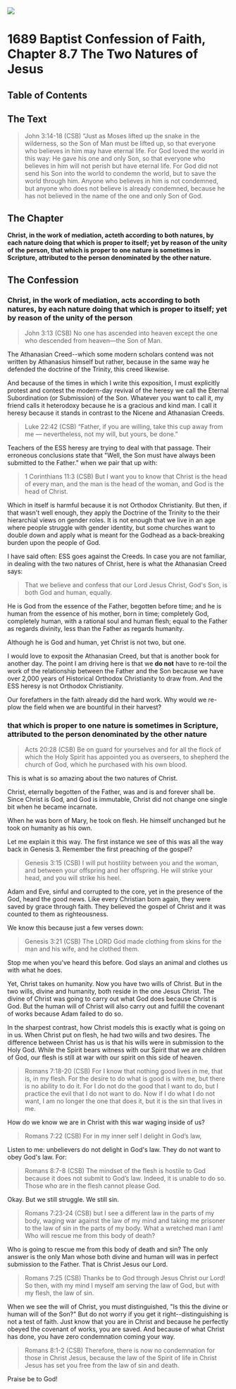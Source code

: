 <img class="intro-right" src="art-1689.png">

# 1689 Baptist Confession of Faith, Chapter 8.7 The Two Natures of Jesus

## Table of Contents

<!-- toc -->

## The Text

>John 3:14-18 (CSB) “Just as Moses lifted up the snake in the wilderness, so the Son of Man must be lifted up, so that everyone who believes in him may have eternal life. For God loved the world in this way: He gave his one and only Son, so that everyone who believes in him will not perish but have eternal life. For God did not send his Son into the world to condemn the world, but to save the world through him. Anyone who believes in him is not condemned, but anyone who does not believe is already condemned, because he has not believed in the name of the one and only Son of God.

## The Chapter

**Christ, in the work of mediation, acteth according to both natures, by each nature doing that which is proper to itself; yet by reason of the unity of the person, that which is proper to one nature is sometimes in Scripture, attributed to the person denominated by the other nature.**

## The Confession

### Christ, in the work of mediation, acts according to both natures, by each nature doing that which is proper to itself; yet by reason of the unity of the person

>John 3:13 (CSB) No one has ascended into heaven except the one who descended from heaven—the Son of Man.

The Athanasian Creed--which some modern scholars contend was not written by Athanasius himself but rather, because in the same way he defended the doctrine of the Trinity, this creed likewise.

And because of the times in which I write this exposition, I must explicitly protest and contest the modern-day revival of the heresy we call the Eternal Subordination (or Submission) of the Son. Whatever you want to call it, my friend calls it heterodoxy because he is a gracious and kind man. I call it heresy because it stands in contrast to the Nicene and Athanasian Creeds.

>Luke 22:42 (CSB) “Father, if you are willing, take this cup away from me — nevertheless, not my will, but yours, be done.”

Teachers of the ESS heresy are trying to deal with that passage. Their erroneous conclusions state that "Well, the Son must have always been submitted to the Father." when we pair that up with:

>1 Corinthians 11:3 (CSB) But I want you to know that Christ is the head of every man, and the man is the head of the woman, and God is the head of Christ.

Which in itself is harmful because it is not Orthodox Christianity. But then, if that wasn't well enough, they apply the Doctrine of the Trinity to the their hierarchial views on gender roles. It is not enough that we live in an age where people struggle with gender identity, but some churches want to double down and apply what is meant for the Godhead as a back-breaking burden upon the people of God.

I have said often: ESS goes against the Creeds. In case you are not familiar, in dealing with the two natures of Christ, here is what the Athanasian Creed says:

>  That we believe and confess
  that our Lord Jesus Christ, God's Son,
  is both God and human, equally.

  He is God from the essence of the Father,
  begotten before time;
  and he is human from the essence of his mother,
  born in time;
  completely God, completely human,
  with a rational soul and human flesh;
  equal to the Father as regards divinity,
  less than the Father as regards humanity.

  Although he is God and human,
  yet Christ is not two, but one.

I would love to exposit the Athanasian Creed, but that is another book for another day. The point I am driving here is that we **do not** have to re-toil the work of the relationship between the Father and the Son because we have over 2,000 years of Historical Orthodox Christianity to draw from. And the ESS heresy is not Orthodox Christianity.

Our forefathers in the faith already did the hard work. Why would we re-plow the field when we are bountiful in their harvest?

### that which is proper to one nature is sometimes in Scripture, attributed to the person denominated by the other nature

>Acts 20:28 (CSB) Be on guard for yourselves and for all the flock of which the Holy Spirit has appointed you as overseers, to shepherd the church of God, which he purchased with his own blood.

This is what is so amazing about the two natures of Christ.

Christ, eternally begotten of the Father, was and is and forever shall be. Since Christ is God, and God is immutable, Christ did not change one single bit when he became incarnate.

When he was born of Mary, he took on flesh. He himself unchanged but he took on humanity as his own.

Let me explain it this way. The first instance we see of this was all the way back in Genesis 3. Remember the first preaching of the gospel?

>Genesis 3:15 (CSB) I will put hostility between you and the woman, and between your offspring and her offspring. He will strike your head, and you will strike his heel.

Adam and Eve, sinful and corrupted to the core, yet in the presence of the God, heard the good news. Like every Christian born again, they were saved by grace through faith. They believed the gospel of Christ and it was counted to them as righteousness.

We know this because just a few verses down:

>Genesis 3:21 (CSB) The LORD God made clothing from skins for the man and his wife, and he clothed them.

Stop me when you've heard this before. God slays an animal and clothes us with what he does.

Yet, Christ takes on humanity. Now you have two wills of Christ. But in the two wills, divine and humanity, both reside in the one Jesus Christ. The divine of Christ was going to carry out what God does because Christ is God. But the human will of Christ will also carry out and fulfill the covenant of works because Adam failed to do so.

In the sharpest contrast, how Christ models this is exactly what is going on in us. When Christ put on flesh, he had two wills and two desires. The difference between Christ has us is that his wills were in submission to the Holy God. While the Spirit bears witness with our Spirit that we are children of God, our flesh is still at war with our spirit on this side of heaven.

>Romans 7:18-20 (CSB) For I know that nothing good lives in me, that is, in my flesh. For the desire to do what is good is with me, but there is no ability to do it. For I do not do the good that I want to do, but I practice the evil that I do not want to do. Now if I do what I do not want, I am no longer the one that does it, but it is the sin that lives in me.

How do we know we are in Christ with this war waging inside of us?

>Romans 7:22 (CSB) For in my inner self I delight in God’s law,

Listen to me: unbelievers do not delight in God's law. They do not want to obey God's law. For:

>Romans 8:7-8 (CSB) The mindset of the flesh is hostile to God because it does not submit to God’s law. Indeed, it is unable to do so. Those who are in the flesh cannot please God.

Okay. But we still struggle. We still sin. 

>Romans 7:23-24 (CSB) but I see a different law in the parts of my body, waging war against the law of my mind and taking me prisoner to the law of sin in the parts of my body. What a wretched man I am! Who will rescue me from this body of death?

Who is going to rescue me from this body of death and sin? The only answer is the only Man whose both divine and human will was in perfect submission to the Father. That is Christ Jesus our Lord.

>Romans 7:25 (CSB) Thanks be to God through Jesus Christ our Lord! So then, with my mind I myself am serving the law of God, but with my flesh, the law of sin.

When we see the will of Christ, you must distinguished, "Is this the divine or human will of the Son?" But do not worry if you get it right--distinguishing is not a test of faith. Just know that you are in Christ and because he perfectly obeyed the covenant of works, you are saved. And because of what Christ has done, you have zero condemnation coming your way.

>Romans 8:1-2 (CSB) Therefore, there is now no condemnation for those in Christ Jesus, because the law of the Spirit of life in Christ Jesus has set you free from the law of sin and death.

Praise be to God!
